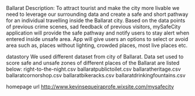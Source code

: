 <!DOCTYPE html>
<html>
<head>
  	<meta http-equiv="Content-Type" content="text/html; charset=utf-8">
  Ballarat 
	<title>Ballarat</title>
</head>
<body>
  Description: 
To attract tourist and make the city more livable we need to leverage our surrounding data and create a safe and short pathway for an individual travelling inside the Ballarat city. Based on the data points of previous crime scenes, sad feedback of previous visitors, mySafeCity application will provide the safe pathway and notify users to stay alert when entered inside unsafe area. App will give users an options to select or avoid area such as, places without lighting, crowded places, most live places etc.

datastory
We used different dataset from city of Ballarat. Data set used to score safe and unsafe zones of different places of the Ballarat are listed below:
right-to-the-night.csv
ballaratpublictoilet.csv
ballaratheritage.csv
ballaratcornorshop.csv
ballaratbikeracks.csv
ballaratdrinkingfountains.csv

homepage url
http://www.kevinsequeiraprofe.wixsite.com/mysafecity
  </body>
</html>

